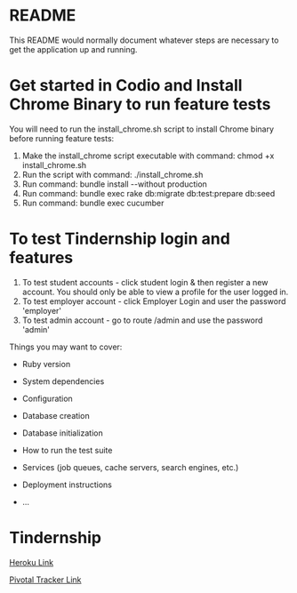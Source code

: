# README

This README would normally document whatever steps are necessary to get the
application up and running.

# Get started in Codio and Install Chrome Binary to run feature tests

You will need to run the install_chrome.sh script to install Chrome binary before running feature tests:

1. Make the install_chrome script executable with command: chmod +x install_chrome.sh
2. Run the script with command: ./install_chrome.sh
3. Run command: bundle install --without production
4. Run command: bundle exec rake db:migrate db:test:prepare db:seed
5. Run command: bundle exec cucumber

# To test Tindernship login and features

1. To test student accounts - click student login & then register a new account. You should only be able to view a profile for the user logged in.
2. To test employer account - click Employer Login and user the password 'employer'
3. To test admin account - go to route /admin and use the password 'admin'

Things you may want to cover:

* Ruby version

* System dependencies

* Configuration

* Database creation

* Database initialization

* How to run the test suite

* Services (job queues, cache servers, search engines, etc.)

* Deployment instructions

* ...
# Tindernship
[Heroku Link](https://tindernship-csci-fall-2020.herokuapp.com/)

[Pivotal Tracker Link](https://www.pivotaltracker.com/n/projects/2472320)
